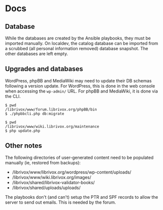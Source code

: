 # Docs

## Database

While the databases are created by the Ansible playbooks, they must be imported
manually. On localdev, the catalog database can be
imported from a scrubbed (all personal information removed) database snapshot.
The other databases are left empty.

## Upgrades and databases

WordPress, phpBB and MediaWiki may need to update their DB schemas following a
version update. For WordPress, this is done in the web console when accessing
the `wp-admin/` URL. For phpBB and MediaWiki, it is done via the CLI.

```
$ pwd
/librivox/www/forum.librivox.org/phpBB/bin
$ ./phpbbcli.php db:migrate
```

```
$ pwd
/librivox/www/wiki.librivox.org/maintenance
$ php update.php
```

## Other notes

The following directories of user-generated content need to be populated
manually (ie, restored from backups):

* /librivox/www/librivox.org/wordpress/wp-content/uploads/
* /librivox/www/wiki.librivox.org/images/
* /librivox/shared/librivox-validator-books/
* /librivox/shared/uploads/uploads/

The playbooks don't (and can't) setup the PTR and SPF records to allow the
server to send out emails. This is needed by the forum.
